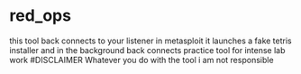 # red_ops
this tool back connects to your listener in metasploit 
it launches a fake tetris installer and in the background back connects 
practice tool for intense lab work 
#DISCLAIMER
Whatever you do with the tool i am not responsible
